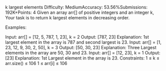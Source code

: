 k largest elements
Difficulty: MediumAccuracy: 53.56%Submissions: 192K+Points: 4
Given an array arr[] of positive integers and an integer k, Your task is to return k largest elements in decreasing order. 

Examples:

Input: arr[] = [12, 5, 787, 1, 23], k = 2
Output: [787, 23]
Explanation: 1st largest element in the array is 787 and second largest is 23.
Input: arr[] = [1, 23, 12, 9, 30, 2, 50], k = 3 
Output: [50, 30, 23]
Explanation: Three Largest elements in the array are 50, 30 and 23.
Input: arr[] = [12, 23], k = 1
Output: [23]
Explanation: 1st Largest element in the array is 23.
Constraints:
1 ≤ k ≤ arr.size() ≤ 106
1 ≤ arr[i] ≤ 106
 

